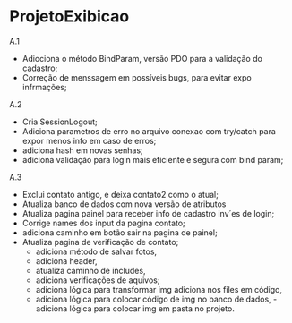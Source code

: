# ProjetoExibicao

A.1 
- Adiociona o método BindParam, versão PDO para a validação do cadastro;
- Correção de menssagem em possíveis bugs, para evitar expo infrmações;

A.2 
- Cria SessionLogout;
- Adiciona parametros de erro no arquivo conexao com try/catch para expor menos info em caso de erros;
- adiciona hash em novas senhas;
- adiciona validação para login mais eficiente e segura com bind param; 

A.3 
- Exclui contato antigo, e deixa contato2 como o atual;
- Atualiza banco de dados com nova versão de atributos
- Atualiza pagina painel para receber info de cadastro inv´es de login;
- Corrige names dos input da pagina contato;
- adiciona caminho em botão sair na pagina de painel;
- Atualiza pagina de verificação de contato;
    - adiciona método de salvar fotos,
    - adiciona header,
    - atualiza caminho de includes,
    - adiciona verificações de aquivos;
    - adiciona lógica para transformar img adiciona nos files em código,
    - adiciona lógica para colocar código de img no banco de dados,
    -adiciona lógica para colocar img em pasta no projeto.
